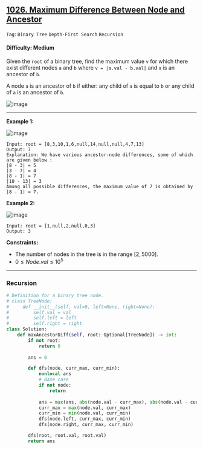 ## [1026. Maximum Difference Between Node and Ancestor](https://leetcode.com/problems/maximum-difference-between-node-and-ancestor)

```Tag```: ```Binary Tree``` ```Depth-First Search``` ```Recursion```

#### Difficulty: Medium

Given the ```root``` of a binary tree, find the maximum value ```v``` for which there exist different nodes ```a``` and ```b``` where ```v = |a.val - b.val|``` and ```a``` is an ancestor of ```b```.

A node ```a``` is an ancestor of ```b``` if either: any child of ```a``` is equal to ```b``` or any child of ```a``` is an ancestor of ```b```.

![image](https://github.com/quananhle/Python/assets/35042430/aa181deb-16ef-451a-aa94-8edc68437e22)

---

__Example 1:__

![image](https://assets.leetcode.com/uploads/2020/11/09/tmp-tree.jpg)
```
Input: root = [8,3,10,1,6,null,14,null,null,4,7,13]
Output: 7
Explanation: We have various ancestor-node differences, some of which are given below :
|8 - 3| = 5
|3 - 7| = 4
|8 - 1| = 7
|10 - 13| = 3
Among all possible differences, the maximum value of 7 is obtained by |8 - 1| = 7.
```

__Example 2:__

![image](https://assets.leetcode.com/uploads/2020/11/09/tmp-tree-1.jpg)
```
Input: root = [1,null,2,null,0,3]
Output: 3
```

__Constraints:__

- The number of nodes in the tree is in the range $[2, 5000]$.
- $0 \le Node.val \le 10^5$

---

### Recursion

```Python
# Definition for a binary tree node.
# class TreeNode:
#     def __init__(self, val=0, left=None, right=None):
#         self.val = val
#         self.left = left
#         self.right = right
class Solution:
    def maxAncestorDiff(self, root: Optional[TreeNode]) -> int:
        if not root:
            return 0
        
        ans = 0

        def dfs(node, curr_max, curr_min):
            nonlocal ans
            # Base case
            if not node:
                return
            
            ans = max(ans, abs(node.val - curr_max), abs(node.val - curr_min))
            curr_max = max(node.val, curr_max)
            curr_min = min(node.val, curr_min)
            dfs(node.left, curr_max, curr_min)
            dfs(node.right, curr_max, curr_min)

        dfs(root, root.val, root.val)
        return ans
```
